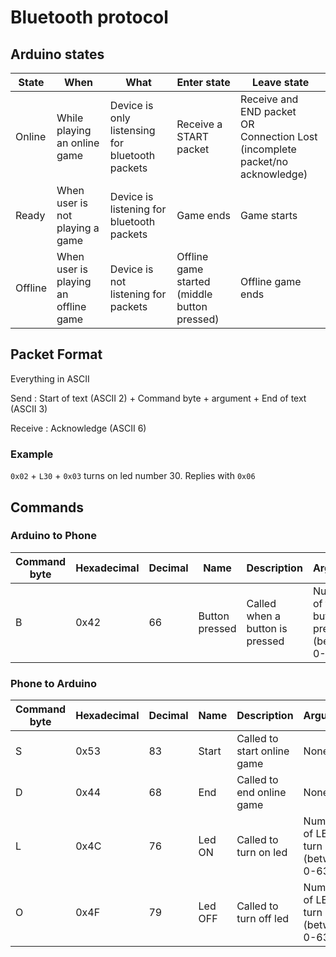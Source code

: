 # Bluetooth protocol

## Arduino states

| State | When | What | Enter state | Leave state |
|-------|------|------|-------------|-------------|
| Online | While playing an online game | Device is only listensing for bluetooth packets | Receive a START packet | Receive and END packet <br> OR <br> Connection Lost (incomplete packet/no acknowledge) |
| Ready | When user is not playing a game | Device is listening for bluetooth packets | Game ends | Game starts |
| Offline | When user is playing an offline game | Device is not listening for packets | Offline game started (middle button pressed) | Offline game ends |

## Packet Format

Everything in ASCII

Send : Start of text (ASCII 2) + Command byte + argument + End of text (ASCII 3)

Receive : Acknowledge (ASCII 6)

### Example
`0x02` + `L30` + `0x03` turns on led number 30. Replies with `0x06`

## Commands
### Arduino to Phone

| Command byte | Hexadecimal | Decimal | Name | Description | Argument |
|--------------|-------------|---------|------|-------------|-----------|
| B | 0x42 | 66 | Button pressed | Called when a button is pressed | Number of the button pressed (between 0-63)|

### Phone to Arduino

| Command byte | Hexadecimal | Decimal | Name | Description | Argument |
|--------------|-------------|---------|------|-------------|-----------|
| S | 0x53 | 83 | Start | Called to start online game | None |
| D | 0x44 | 68 | End | Called to end online game | None |
| L | 0x4C | 76 | Led ON | Called to turn on led | Number of LED to turn on (between 0-63)|
| O | 0x4F | 79 | Led OFF | Called to turn off led | Number of LED to turn off (between 0-63)|
